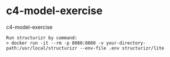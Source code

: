 # c4-model-exercise
c4-model-exercise


```
Run structurizr by command:
> docker run -it --rm -p 8080:8080 -v your-directory-path:/usr/local/structurizr --env-file .env structurizr/lite
```
